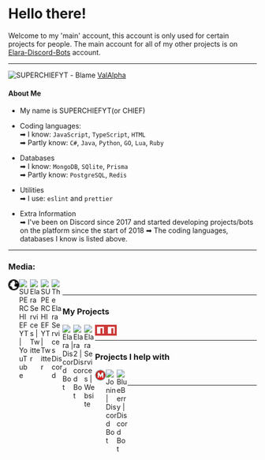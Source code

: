 # Hello there! 

Welcome to my 'main' account, this account is only used for certain projects for people. The main account for all of my other projects is on [Elara-Discord-Bots](https://github.com/Elara-Discord-Bots) account. 

---

<p align="left"> <img src="https://komarev.com/ghpvc/?username=SUPERCHIEFYT&label=Profile%20views&color=0e75b6&style=flat" alt="SUPERCHIEFYT" /> - Blame <a href="https://github.com/ValAlpha">ValAlpha</a> </p>

#### About Me
- My name is SUPERCHIEFYT(or CHIEF) 
- Coding languages:<br>
➡ I know: `JavaScript`, `TypeScript`, `HTML`<br>
➡ Partly know: `C#`, `Java`, `Python`, `GO`, `Lua`, `Ruby`

- Databases<br>
➡ I know: `MongoDB`, `SQlite`, `Prisma`<br>
➡ Partly know: `PostgreSQL`, `Redis` 

- Utilities<br>
➡ I use: `eslint` and `prettier`

- Extra Information<br>
➡ I've been on Discord since 2017 and started developing projects/bots on the platform since the start of 2018
➡ The coding languages, databases I know is listed above. 

---

### Media:

[<img align="left" title="superchiefyt.xyz" width="22px" src="https://raw.githubusercontent.com/iconic/open-iconic/master/svg/globe.svg" />][website]
[<img align="left" title="SUPERCHIEFYT | YouTube" width="22px" src="https://cdn.superchiefyt.xyz/api/bot/youtube.png" />][YouTube]
[<img align="left" title="Elara Services | Twitter" width="22px" src="https://cdn.superchiefyt.xyz/api/bot/twitter.png" />][twitterElara]
[<img align="left" title="SUPERCHIEFYT | Twitter" width="22px" src="https://cdn.superchiefyt.xyz/api/bot/twitter.png" />][twitterSuper]
[<img align="left" title="The Elara Services Discord" width="22px" src="https://cdn.superchiefyt.xyz/api/bot/discord.gif"/>][Discord]

<br />

---

### My Projects 
[<img align="left" width="22px" title="Elara | Discord Bot" src="https://cdn.superchiefyt.xyz/d/icons/Elara.png"/>][website]
[<img align="left" width="22px" title="Elara 2 | Discord Bot" src="https://cdn.superchiefyt.xyz/d/icons/Elara_Beta.png"/>][website]
[<img align="left" width="22px" title="Elara Services | Website" src="https://cdn.superchiefyt.xyz/d/icons/Elara.png"/>][services]
[<img align="left" width="22px" title="Elara Services | NPM" src="https://raw.githubusercontent.com/github/explore/6c6508f34230f0ac0d49e847a326429eefbfc030/topics/npm/npm.png"/>][npm:services]
[<img align="left" width="22px" title="Discord Hook | NPM" src="https://raw.githubusercontent.com/github/explore/6c6508f34230f0ac0d49e847a326429eefbfc030/topics/npm/npm.png"/>][npm:hook]

<br />

---

### Projects I help with 
[<img align="left" width="22px" title="MarksBot | Discord Bot" src="https://github.com/Elara-Discord-Bots/Bot-Images/blob/master/bot/MarksBot.png?raw=true"/>][pro:mb]
[<img align="left" width="22px" title="Jonin | Discord Bot" src="https://cdn.discordapp.com/avatars/662517805983334416/c897529c342666e5269a764adba588c2.png"/>][pro:jonin]
[<img align="left" width="22px" title="BlueBerry | Discord Bot" src="https://cdn.discordapp.com/avatars/712351071858720769/ceb8bdc58c72d32e165c54a323236bb9.png"/>][pro:blueberry]

<br />

---

[npm:services]: https://npmjs.com/package/elara-services
[npm:hook]: https://npmjs.com/package/discord-hook

[website]: https://superchiefyt.xyz
[twitterElara]: https://twitter.com/ElaraBot
[twitterSuper]: https://twitter.com/SUPERCHIEFYT
[YouTube]: https://youtube.com/c/SUPERCHIEFYT
[Discord]: https://superchiefyt.xyz/support
[services]: https://my.elara.services
[pro:mb]: https://marksbot.mwserver.site
[pro:jonin]: https://top.gg/bot/662517805983334416
[pro:blueberry]: https://top.gg/bot/712351071858720769
